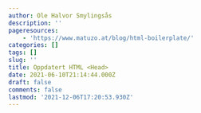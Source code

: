```yaml
---
author: Ole Halvor Smylingsås
description: ''
pageresources:
    - 'https://www.matuzo.at/blog/html-boilerplate/'
categories: []
tags: []
slug: ''
title: Oppdatert HTML <Head>
date: 2021-06-10T21:14:44.000Z
draft: false
comments: false
lastmod: '2021-12-06T17:20:53.930Z'
---
```


<!--more-->
